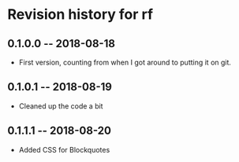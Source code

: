 # Revision history for rf

## 0.1.0.0  -- 2018-08-18

* First version, counting from when I got around to putting it on git.

## 0.1.0.1 -- 2018-08-19

* Cleaned up the code a bit

## 0.1.1.1 -- 2018-08-20

* Added CSS for Blockquotes
